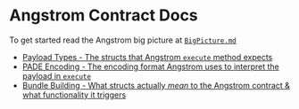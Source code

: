 # Angstrom Contract Docs

To get started read the Angstrom big picture at [`BigPicture.md`](./BigPicture.md)

- [Payload Types - The structs that Angstrom `execute` method expects](./payload-types.md)
- [PADE Encoding - The encoding format Angstrom uses to interpret the payload in `execute`](./pade-encoding-format.md)
- [Bundle Building - What structs actually *mean* to the Angstrom contract & what functionality it triggers](./bundle-building.md)
